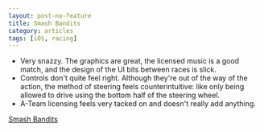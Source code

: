 ```yaml
---
layout: post-no-feature
title: Smash Bandits
category: articles
tags: [iOS, racing]
---
```


* Very snazzy. The graphics are great, the licensed music is a good match, and the design of the UI bits between races is slick.
* Controls don't quite feel right. Although they're out of the way of the action, the method of steering feels counterintuitive: like only being allowed to drive using the bottom half of the steering wheel.
* A-Team licensing feels very tacked on and doesn't really add anything.

[Smash Bandits](http://www.hutchgames.com/smash-bandits.html)